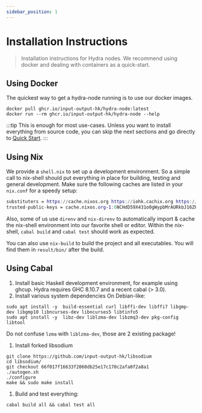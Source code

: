 ```yaml
---
sidebar_position: 1
---
```


# Installation Instructions

> Installation instructions for Hydra nodes. We recommend using docker and dealing with containers as a quick-start.

## Using Docker
The quickest way to get a hydra-node running is to use our docker images.

```
docker pull ghcr.io/input-output-hk/hydra-node:latest
docker run --rm ghcr.io/input-output-hk/hydra-node --help
```

:::tip
This is enough for most use-cases. Unless you want to install everything from source code, you can skip the next sections and go directly to [Quick Start](/docs/getting-started/quickstart).
:::

## Using Nix

We provide a `shell.nix` to set up a development environment. So a simple call to nix-shell should put everything in place for building, testing and general development.
Make sure the following caches are listed in your `nix.conf` for a speedy setup:

```nix title="nix.conf"
substituters = https://cache.nixos.org https://iohk.cachix.org https://hydra.iohk.io
trusted-public-keys = cache.nixos.org-1:6NCHdD59X431o0gWypbMrAURkbJ16ZPMQFGspcDShjY= iohk.cachix.org-1:DpRUyj7h7V830dp/i6Nti+NEO2/nhblbov/8MW7Rqoo= hydra.iohk.io:f/Ea+s+dFdN+3Y/G+FDgSq+a5NEWhJGzdjvKNGv0/EQ=
```

Also, some of us use `direnv` and `nix-direnv` to automatically import & cache the nix-shell environment into our favorite shell or editor.
Within the nix-shell, `cabal build` and `cabal test` should work as expected.

You can also use `nix-build` to build the project and all executables. You will find them in `result/bin/` after the build.

## Using Cabal

1. Install basic Haskell development environment, for example using ghcup. Hydra requires GHC 8.10.7 and a recent cabal (> 3.0).
1. Install various system dependencies On Debian-like:

  ```
  sudo apt install -y  build-essential curl libffi-dev libffi7 libgmp-dev libgmp10 libncurses-dev libncurses5 libtinfo5
  sudo apt install -y  libz-dev liblzma-dev libzmq3-dev pkg-config libtool
  ```

  Do not confuse `lzma` with `liblzma-dev`, those are 2 existing package!
1. Install forked libsodium
  
  ```
  git clone https://github.com/input-output-hk/libsodium
  cd libsodium/
  git checkout 66f017f16633f2060db25e17c170c2afa0f2a8a1
  ./autogen.sh
  ./configure
  make && sudo make install
  ```
1. Build and test everything:
  ```
  cabal build all && cabal test all
  ```
